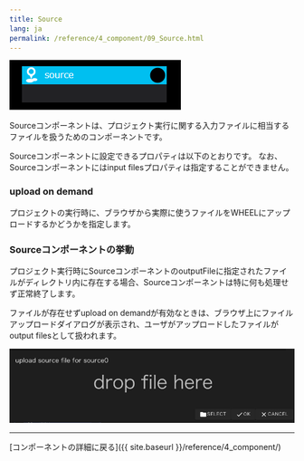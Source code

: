 ```yaml
---
title: Source
lang: ja
permalink: /reference/4_component/09_Source.html
---
```


![img](./img/source.png "source")

Sourceコンポーネントは、プロジェクト実行に関する入力ファイルに相当するファイルを扱うためのコンポーネントです。

Sourceコンポーネントに設定できるプロパティは以下のとおりです。
なお、Sourceコンポーネントにはinput filesプロパティは指定することができません。


### upload on demand
プロジェクトの実行時に、ブラウザから実際に使うファイルをWHEELにアップロードするかどうかを指定します。


### Sourceコンポーネントの挙動
プロジェクト実行時にSourceコンポーネントのoutputFileに指定されたファイルがディレクトリ内に存在する場合、Sourceコンポーネントは特に何も処理せず正常終了します。

ファイルが存在せずupload on demandが有効なときは、ブラウザ上にファイルアップロードダイアログが表示され、ユーザがアップロードしたファイルがoutput filesとして扱われます。

![img](./img/upload_source_file_dialog.png "upload source file dialog")


--------
[コンポーネントの詳細に戻る]({{ site.baseurl }}/reference/4_component/)